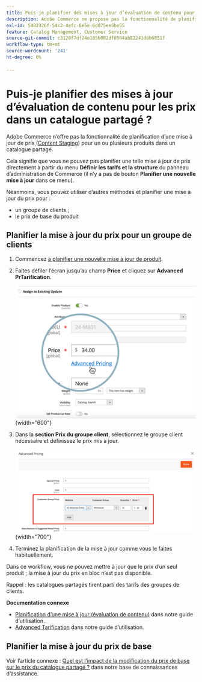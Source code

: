 ```yaml
---
title: Puis-je planifier des mises à jour d’évaluation de contenu pour les prix dans un catalogue partagé ?
description: Adobe Commerce ne propose pas la fonctionnalité de planification d’une mise à jour de prix ([Évaluation du contenu](https://experienceleague.adobe.com/docs/commerce-admin/content-design/staging/content-staging.html?lang=fr)) pour un ou plusieurs produits dans un catalogue partagé.
exl-id: 5482326f-54c2-4efc-8e5e-6d075ee5be55
feature: Catalog Management, Customer Service
source-git-commit: c3120f7df24e105b082df6544ab82241d6b6851f
workflow-type: tm+mt
source-wordcount: '241'
ht-degree: 0%

---
```


# Puis-je planifier des mises à jour d’évaluation de contenu pour les prix dans un catalogue partagé ?

Adobe Commerce n’offre pas la fonctionnalité de planification d’une mise à jour de prix ([Content Staging](https://experienceleague.adobe.com/docs/commerce-admin/content-design/staging/content-staging.html?lang=fr)) pour un ou plusieurs produits dans un catalogue partagé.

Cela signifie que vous ne pouvez pas planifier une telle mise à jour de prix directement à partir du menu **Définir les tarifs et la structure** du panneau d’administration de Commerce (il n’y a pas de bouton **Planifier une nouvelle mise à jour** dans ce menu).

Néanmoins, vous pouvez utiliser d’autres méthodes et planifier une mise à jour du prix pour :

* un groupe de clients ;
* le prix de base du produit

## Planifier la mise à jour du prix pour un groupe de clients

1. Commencez [à planifier une nouvelle mise à jour de produit](https://experienceleague.adobe.com/docs/commerce-admin/content-design/staging/content-staging-scheduled-update.html?lang=fr).
1. Faites défiler l’écran jusqu’au champ **Price** et cliquez sur **Advanced PrTarification**.

   ![advanced_price.png](assets/advanced_pricing.png){width="600"}

1. Dans la **section Prix du groupe client**, sélectionnez le groupe client nécessaire et définissez le prix mis à jour.

   ![customer_group_price.png](assets/customer_group_price.png){width="700"}

1. Terminez la planification de la mise à jour comme vous le faites habituellement.

Dans ce workflow, vous ne pouvez mettre à jour que le prix d’un seul produit ; la mise à jour du prix en bloc n’est pas disponible.

Rappel : les catalogues partagés tirent parti des tarifs des groupes de clients.

**Documentation connexe**

* [Planification d’une mise à jour (évaluation de contenu)](https://experienceleague.adobe.com/docs/commerce-admin/content-design/staging/content-staging-scheduled-update.html?lang=fr) dans notre guide d’utilisation.
* [Advanced Tarification](https://experienceleague.adobe.com/docs/commerce-admin/catalog/products/pricing/pricing-advanced.html?lang=fr) dans notre guide d’utilisation.

## Planifier la mise à jour du prix de base

Voir l’article connexe : [Quel est l’impact de la modification du prix de base sur le prix du catalogue partagé ?](/help/faq/general/base-price-change-affect-on-shared-catalog-price.md) dans notre base de connaissances d’assistance.
